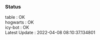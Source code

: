 ### Status


table : OK  
hogwarts : OK  
icy-bot : OK  
Latest Update : 2022-04-08 08:10:37.134801
